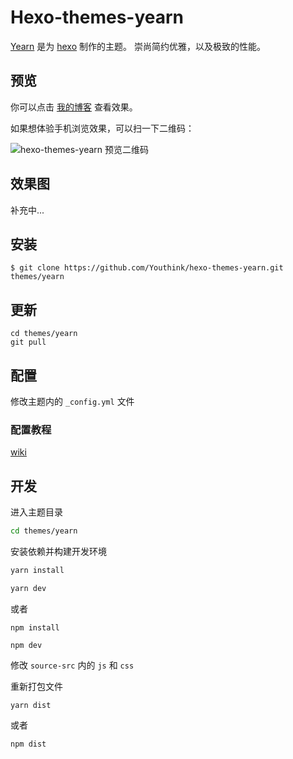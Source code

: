 # Hexo-themes-yearn

[Yearn](https://github.com/Youthink/hexo-themes-yearn) 是为 [hexo](https://hexo.io/) 制作的主题。 崇尚简约优雅，以及极致的性能。

## 预览

你可以点击 [我的博客](https://hufangyun.com) 查看效果。

如果想体验手机浏览效果，可以扫一下二维码：

![hexo-themes-yearn 预览二维码](https://ws4.sinaimg.cn/large/006tNbRwly1fueu6nku1fj307s07sdfl.jpg)

## 效果图

补充中...

## 安装

```
$ git clone https://github.com/Youthink/hexo-themes-yearn.git themes/yearn
```

## 更新

```
cd themes/yearn
git pull
```

## 配置

修改主题内的 `_config.yml` 文件

### 配置教程

[wiki](https://github.com/Youthink/hexo-themes-yearn/wiki)

## 开发

进入主题目录

```bash
cd themes/yearn
```

安装依赖并构建开发环境
```bash
yarn install

yarn dev
```

或者

```
npm install

npm dev

```

修改 `source-src` 内的 `js` 和 `css`

重新打包文件

```
yarn dist
```

或者

```
npm dist
```



